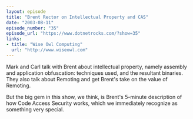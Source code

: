 ```yaml
---
layout: episode
title: "Brent Rector on Intellectual Property and CAS"
date: "2003-08-11"
episode_number: "35"
episode_url: "https://www.dotnetrocks.com/?show=35"
links:
- title: "Wise Owl Computing"
  url: "http://www.wiseowl.com"
---
```


Mark and Carl talk with Brent about intellectual property, namely assembly and application obfuscation: techniques used, and the resultant binaries. They also talk about Remoting and get Brent's take on the value of Remoting. 

But the big gem in this show, we think, is Brent's 5-minute description of how Code Access Security works, which we immediately recognize as something very special.
